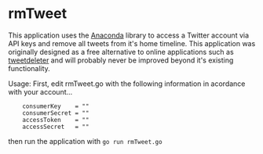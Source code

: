# rmTweet
This application uses the <a href="https://github.com/ChimeraCoder/anaconda">Anaconda</a> library to access a Twitter account via API keys and remove all tweets from it's home timeline. This application was originally designed as a free alternative to online applications such as <a href="https://www.tweetdeleter.com/">tweetdeleter</a> and will probably never be improved beyond it's existing functionality. 

Usage: First, edit rmTweet.go with the following information in acordance with your account...
```
	consumerKey    = ""
	consumerSecret = ""
	accessToken    = ""
	accessSecret   = ""
```
then run the application with `go run rmTweet.go`

